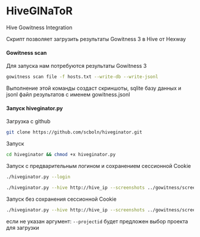 # HiveGINaToR
Hive Gowitness Integration

Скрипт позволяет загрузить результаты Gowitness 3 в Hive от Hexway

#### Gowitness scan
Для запуска нам потребуются результаты Gowitness 3 
```bash
gowitness scan file -f hosts.txt --write-db --write-jsonl
```
Выполнение этой команды создаст скриншоты, sqlite базу данных и jsonl файл результатов с именем gowitness.jsonl

#### Запуск hiveginator.py

Загрузка с github
```bash
git clone https://github.com/scboln/hiveginator.git
```

Запуск

```bash
cd hiveginator && chmod +x hiveginator.py
```
Запуск с предварительным логином и сохранением сессионной Cookie
```bash
./hiveginator.py --login
```
```bash
./hiveginator.py --hive http://hive_ip --screenshots ../gowitness/screenshots --jsonl ../gowitness/gowitness.jsonl
```
Запуск без сохранения сессионной Cookie
```bash
./hiveginator.py --hive http://hive_ip --screenshots ../gowitness/screenshots --jsonl ../gowitness/gowitness.jsonl --login
```

если не указан аргумент:
```--projectid``` будет предложен выбор проекта для загрузки
